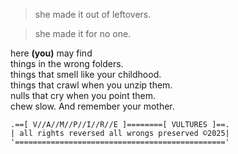 >she made it out of leftovers.

>she made it for no one.

here
**(you)** may find  
things in the wrong folders.  
things that smell like your childhood.  
things that crawl when you unzip them.  
nulls that cry when you point them.  
chew slow. And remember your mother. 

```
.==[ V//A//M//P//I//R//E ]========[ VULTURES ]==.
| all rights reversed all wrongs preserved ©2025|
'==============================================='
```
